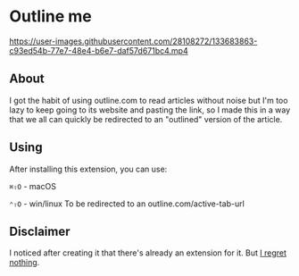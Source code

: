 # Outline me

https://user-images.githubusercontent.com/28108272/133683863-c93ed54b-77e7-48e4-b6e7-daf57d671bc4.mp4

## About
I got the habit of using outline.com to read articles without noise but I'm too lazy to keep going to its website and pasting the link, so I made this in a way that we all can quickly be redirected to an "outlined" version of the article.

## Using
After installing this extension, you can use:

`⌘⇧O` - macOS

`⌃⇧O` - win/linux
To be redirected to an outline.com/active-tab-url

## Disclaimer
I noticed after creating it that there's already an extension for it. But [I regret nothing](https://en.wikipedia.org/wiki/Not_invented_here).
